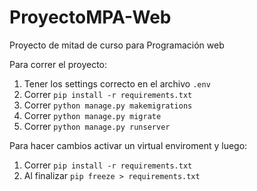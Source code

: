 # ProyectoMPA-Web
Proyecto de mitad de curso para Programación web

Para correr el proyecto:
1. Tener los settings correcto en el archivo ```.env```
2. Correr ```pip install -r requirements.txt```
3. Correr ```python manage.py makemigrations ```
4. Correr ```python manage.py migrate```
5. Correr ```python manage.py runserver```

Para hacer cambios activar un virtual enviroment y luego:
1. Correr ```pip install -r requirements.txt```
2. Al finalizar ```pip freeze > requirements.txt```

